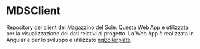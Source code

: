 # MDSClient
Repository del client del Magazzino del Sole. Questa Web App è utilizzata per la visualizzazione dei dati relativi al progetto.
La Web App è realizzata in Angular e per lo sviluppo è utilizzato [ngBoilerplate](https://github.com/ngbp/ngbp).
